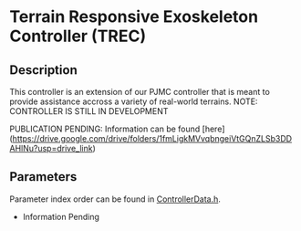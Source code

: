 # Terrain Responsive Exoskeleton Controller (TREC)

## Description
This controller is an extension of our PJMC controller that is meant to provide assistance accross a variety of real-world terrains.
NOTE: CONTROLLER IS STILL IN DEVELOPMENT

PUBLICATION PENDING: Information can be found [here] (https://drive.google.com/drive/folders/1fmLigkMVvqbngeiVtGQnZLSb3DDAHlNu?usp=drive_link)

## Parameters
Parameter index order can be found in [ControllerData.h](/ExoCode/src/ControllerData.h).
- Information Pending
